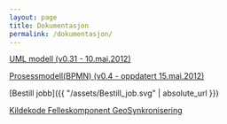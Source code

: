 ```yaml
---
layout: page
title: Dokumentasjon 
permalink: /dokumentasjon/
---
```


[UML modell (v0.31 - 10.mai.2012)](http://www.geosynkronisering.no/files/umlmodell/0.3)

[Prosessmodell(BPMN) (v0.4 - oppdatert 15.mai.2012)](http://www.geosynkronisering.no/files/prosessmodell/0.4)

[Bestill jobb]({{ "/assets/Bestill_job.svg" | absolute_url }})


[Kildekode Felleskomponent GeoSynkronisering](https://github.com/kartverket/geosynkronisering)

